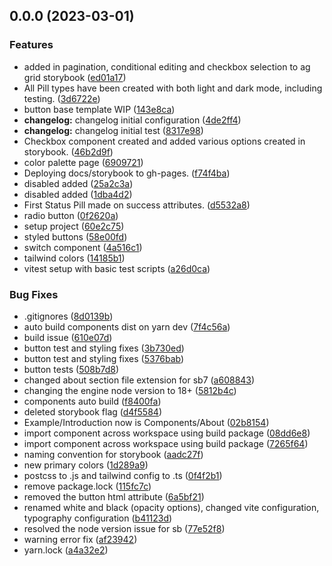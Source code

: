 ## 0.0.0 (2023-03-01)


### Features

* added in pagination, conditional editing and checkbox selection to ag grid storybook ([ed01a17](https://github.com/AdaptiveConsulting/early-careers-ui-kit-1/commit/ed01a17b1fddaaff81404e770d61a5680d9acd6d))
* All Pill types have been created with both light and dark mode, including testing. ([3d6722e](https://github.com/AdaptiveConsulting/early-careers-ui-kit-1/commit/3d6722eec3ead8f0a7b68ed8eee88d9b136c2b4f))
* button base template WIP ([143e8ca](https://github.com/AdaptiveConsulting/early-careers-ui-kit-1/commit/143e8caab648acdb8dde79856ed5be1d008291a5))
* **changelog:** changelog initial configuration ([4de2ff4](https://github.com/AdaptiveConsulting/early-careers-ui-kit-1/commit/4de2ff4abb17bf7ad883b46f7c9c695a2f8215db))
* **changelog:** changelog initial test ([8317e98](https://github.com/AdaptiveConsulting/early-careers-ui-kit-1/commit/8317e98f685ef66871f33f02b808881f48f06129))
* Checkbox component created and added various options created in storybook. ([46b2d9f](https://github.com/AdaptiveConsulting/early-careers-ui-kit-1/commit/46b2d9ffc92a64aff38fc4794612b349abfe2ce5))
* color palette page ([6909721](https://github.com/AdaptiveConsulting/early-careers-ui-kit-1/commit/6909721ca2199b8aa71dd5447bbba5369c26091b))
* Deploying docs/storybook to gh-pages. ([f74f4ba](https://github.com/AdaptiveConsulting/early-careers-ui-kit-1/commit/f74f4ba9d6335a1ebf279a2a71c5c0371c9deed8))
* disabled added ([25a2c3a](https://github.com/AdaptiveConsulting/early-careers-ui-kit-1/commit/25a2c3ac12e539beb941c733fe919b250d7c38f5))
* disabled added ([1dba4d2](https://github.com/AdaptiveConsulting/early-careers-ui-kit-1/commit/1dba4d296e6dba9ca1027afe7335c2b89a383f84))
* First Status Pill made on success attributes. ([d5532a8](https://github.com/AdaptiveConsulting/early-careers-ui-kit-1/commit/d5532a8fdb95724ce843059b4a18fa20537dc477))
* radio button ([0f2620a](https://github.com/AdaptiveConsulting/early-careers-ui-kit-1/commit/0f2620ae9c922f0bbeae7f94bbd219a5c695c445))
* setup project ([60e2c75](https://github.com/AdaptiveConsulting/early-careers-ui-kit-1/commit/60e2c755dffd88a541c78bc7ba7d154fba1732ea))
* styled buttons ([58e00fd](https://github.com/AdaptiveConsulting/early-careers-ui-kit-1/commit/58e00fdd92ed5ce085079ea321b0c64dd1f0cc01))
* switch component ([4a516c1](https://github.com/AdaptiveConsulting/early-careers-ui-kit-1/commit/4a516c1f834e11267f54616b86bf13e3e93f5eb5))
* tailwind colors ([14185b1](https://github.com/AdaptiveConsulting/early-careers-ui-kit-1/commit/14185b1bd1b1ed723409d3be80bd59a1a45e247a))
* vitest setup with basic test scripts ([a26d0ca](https://github.com/AdaptiveConsulting/early-careers-ui-kit-1/commit/a26d0ca93da30a5193a13207baa4508e2d58d343))


### Bug Fixes

* .gitignores ([8d0139b](https://github.com/AdaptiveConsulting/early-careers-ui-kit-1/commit/8d0139b7c3c2d64737aa5a31bd262ff24a69c7c9))
* auto build components dist on yarn dev ([7f4c56a](https://github.com/AdaptiveConsulting/early-careers-ui-kit-1/commit/7f4c56af71ae044a2300924590f313fcf0f9b7c7))
* build issue ([610e07d](https://github.com/AdaptiveConsulting/early-careers-ui-kit-1/commit/610e07d7f957544eaf505befe6763994124fcbf8))
* button test and styling fixes ([3b730ed](https://github.com/AdaptiveConsulting/early-careers-ui-kit-1/commit/3b730edfaebc9936297df84a3144f076fae6f808))
* button test and styling fixes ([5376bab](https://github.com/AdaptiveConsulting/early-careers-ui-kit-1/commit/5376bab51ec9ff5f86ce43f8ea00c36ec6d4ee40))
* button tests ([508b7d8](https://github.com/AdaptiveConsulting/early-careers-ui-kit-1/commit/508b7d88f1a64316bd9d0a55abf504e194c7e8f5))
* changed about section file extension for sb7 ([a608843](https://github.com/AdaptiveConsulting/early-careers-ui-kit-1/commit/a6088431ee83e095c95cffc73893d3855a5e7c32))
* changing the engine node version to 18+ ([5812b4c](https://github.com/AdaptiveConsulting/early-careers-ui-kit-1/commit/5812b4c30bb94d9883a4030ecf4c2141650f0f5c))
* components auto build ([f8400fa](https://github.com/AdaptiveConsulting/early-careers-ui-kit-1/commit/f8400fa5c64ed23ff5b8cc19fd54deb4663f09a7))
* deleted storybook flag ([d4f5584](https://github.com/AdaptiveConsulting/early-careers-ui-kit-1/commit/d4f55842d93f5a295bd846af0033696ffb6f799a))
* Example/Introduction now is Components/About ([02b8154](https://github.com/AdaptiveConsulting/early-careers-ui-kit-1/commit/02b8154afb1d3d83762d8e269946c1575f15a906))
* import component across workspace using build package ([08dd6e8](https://github.com/AdaptiveConsulting/early-careers-ui-kit-1/commit/08dd6e80255d13db30531ac3cf6e0df53894841d))
* import component across workspace using build package ([7265f64](https://github.com/AdaptiveConsulting/early-careers-ui-kit-1/commit/7265f640521023967b4e6cbbd01a34f6e323d737))
* naming convention for storybook ([aadc27f](https://github.com/AdaptiveConsulting/early-careers-ui-kit-1/commit/aadc27f295e378b8a751b5540996dc5473b0bf18))
* new primary colors ([1d289a9](https://github.com/AdaptiveConsulting/early-careers-ui-kit-1/commit/1d289a91568afe5bb698a3cdf005198f60cad009))
* postcss to .js and tailwind config to .ts ([0f4f2b1](https://github.com/AdaptiveConsulting/early-careers-ui-kit-1/commit/0f4f2b1879dfa5420d7c6f92d543e49a3516c815))
* remove package.lock ([115fc7c](https://github.com/AdaptiveConsulting/early-careers-ui-kit-1/commit/115fc7ce887dcaf6f870c48453320142ca678d52))
* removed the button html attribute ([6a5bf21](https://github.com/AdaptiveConsulting/early-careers-ui-kit-1/commit/6a5bf21b6b0ee9fc31e0bd8f8e8c225a1e83c683))
* renamed white and black (opacity options), changed vite configuration, typography configuration ([b41123d](https://github.com/AdaptiveConsulting/early-careers-ui-kit-1/commit/b41123ddc9002cc0e1cc96fdee9c2319962471f1))
* resolved the node version issue for sb ([77e52f8](https://github.com/AdaptiveConsulting/early-careers-ui-kit-1/commit/77e52f8b45dca41b2e402fb007c0fac5bdc6ee2f))
* warning error fix ([af23942](https://github.com/AdaptiveConsulting/early-careers-ui-kit-1/commit/af2394297fb4880e23d37584e5f437d8ea301430))
* yarn.lock ([a4a32e2](https://github.com/AdaptiveConsulting/early-careers-ui-kit-1/commit/a4a32e2ac1e3e7a03ad0965602c89602706c270f))

